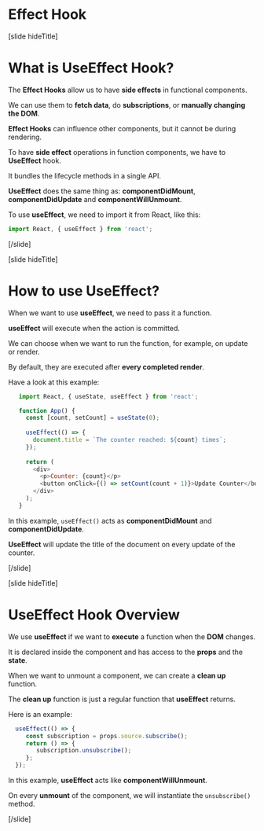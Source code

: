 # Effect Hook

[slide hideTitle]

# What is UseEffect Hook?

The **Effect Hooks** allow us to have **side effects** in functional components.

We can use them to **fetch data**, do **subscriptions**, or **manually changing the DOM**.

**Effect Hooks** can influence other components, but it cannot be during rendering.

To have **side effect** operations in function components, we have to **UseEffect** hook.

It bundles the lifecycle methods in a single API.

**UseEffect** does the same thing as: **componentDidMount**, **componentDidUpdate** and **componentWillUnmount**.

To use **useEffect**, we need to import it from React, like this:

```js
import React, { useEffect } from 'react';
```

[/slide]

[slide hideTitle]

# How to use UseEffect?

When we want to use **useEffect**, we need to pass it a function.

**useEffect** will execute when the action is committed.

We can choose when we want to run the function, for example, on update or render.

By default, they are executed after **every completed render**.

Have a look at this example:

```js
   import React, { useState, useEffect } from 'react';

   function App() {
     const [count, setCount] = useState(0);
   
     useEffect(() => {
       document.title = `The counter reached: ${count} times`;
     });
   
     return (
       <div>
         <p>Counter: {count}</p>
         <button onClick={() => setCount(count + 1)}>Update Counter</button>
       </div>
     );
   }
```

In this example, `useEffect()` acts as **componentDidMount** and **componentDidUpdate**.

**UseEffect** will update the title of the document on every update of the counter.

[/slide]

[slide hideTitle]

# UseEffect Hook Overview

We use **useEffect** if we want to **execute** a function when the **DOM** changes.

It is declared inside the component and has access to the **props** and the **state**.

When we want to unmount a component, we can create a **clean up** function.

The **clean up** function is just a regular function that **useEffect** returns.

Here is an example:

```js
  useEffect(() => {
     const subscription = props.source.subscribe();
     return () => {
        subscription.unsubscribe();
     };
  });
```

In this example, **useEffect** acts like **componentWillUnmount**.

On every **unmount** of the component, we will instantiate the `unsubscribe()` method.

[/slide]
